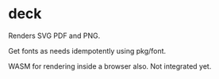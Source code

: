 # deck



Renders SVG PDF and PNG.

Get fonts as needs idempotently using pkg/font.

WASM for rendering inside a browser also. Not integrated yet.






